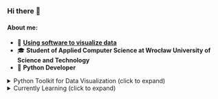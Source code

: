 ### Hi there :dizzy:



#### About me:

- :minidisc: **[Using software to visualize data](https://kjanus03.tumblr.com/)**
- :mortar_board: **Student of Applied Computer Science at Wrocław University of Science and Technology**
- :snake: **Python Developer**

<details>
<summary >
Python Toolkit for Data Visualization (click to expand)
</summary>

| Index | Module name |
|-----:|-----------|
|     1| Matplotlib |
|     2| Seaborn |
|     3| NumPy |
|     4| Pandas |
|     5| Scikit-learn |
|     6| itertools |
|     7| collections |
|     8| BeautifulSoup4 & Requests |
|     9| Pillow |
</details> <details> <summary>
Currently Learning (click to expand)
</summary>

| Index | Language |
|-----:|-----------|
|     1| Java |
|     2| TensorFlow in Python |
|     3| SQL |
|     4| C++|
</details>
